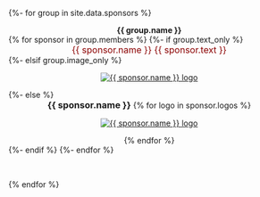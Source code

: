 {%- for group in site.data.sponsors %}
<div style="text-align: center;"><strong>{{ group.name }}</strong></div>
{% for sponsor in group.members %}
{%- if group.text_only %}
<div style="text-align: center; font-size: 16px; color: darkred;">{{ sponsor.name }} {{ sponsor.text }}</div>
{%- elsif group.image_only %}
<p style="text-align: center;">
  <a href="{{ sponsor.url }}">
    <img src="{{ sponsor.logo }}" alt="{{ sponsor.name }} logo" width="{{ group.image_width | default: '200px' }}">
  </a>
</p>
{%- else %}
<div style="text-align: center;">
  <span style="font-size: 16px;"><strong>{{ sponsor.name }}</strong></span>
  {% for logo in sponsor.logos %}
  <p style="text-align: center;">
    <a href="{{ logo.url }}">
      <img src="{{ logo.img }}" alt="{{ sponsor.name }} logo" width="{{ logo.image_width | sponsor.image_width | group.image_width ｜ default: '100px' }}">
    </a>
  </p>
  {% endfor %}
</div>
{%- endif %}
{%- endfor %}

&nbsp;

{% endfor %}